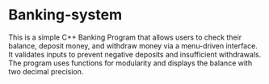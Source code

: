 # Banking-system
This is a simple C++ Banking Program that allows users to check their balance, deposit money, and withdraw money via a menu-driven interface. It validates inputs to prevent negative deposits and insufficient withdrawals. The program uses functions for modularity and displays the balance with two decimal precision.
